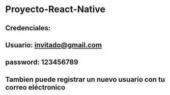 # Proyecto-React-Native

## Credenciales:

## Usuario: invitado@gmail.com
## password: 123456789

## Tambien puede registrar un nuevo usuario con tu correo eléctronico
